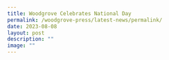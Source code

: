 ```yaml
---
title: Woodgrove Celebrates National Day
permalink: /woodgrove-press/latest-news/permalink/
date: 2023-08-08
layout: post
description: ""
image: ""
---
```

